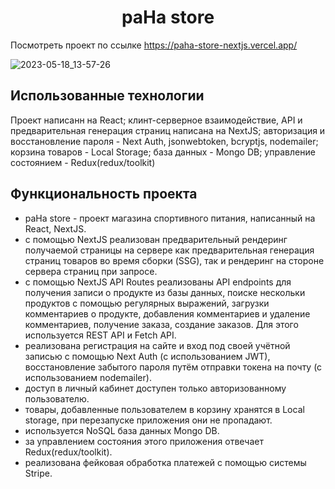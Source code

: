 <h1 align="center">paHa store</h1>

Посмотреть проект по ссылке https://paha-store-nextjs.vercel.app/

![2023-05-18_13-57-26](https://github.com/paHa345/nextjs.firsSelfTry/assets/55974360/3665ddee-39a9-4833-8fca-f4e131b1d022)


## Использованные технологии
Проект написанн на React; клинт-серверное взаимодействие, API и предварительная генерация страниц написана на NextJS; авторизация и восстановление пароля - Next Auth, jsonwebtoken, bcryptjs, nodemailer; корзина товаров - Local Storage; база данных - Mongo DB; управление состоянием - Redux(redux/toolkit)

## Функциональность проекта
 - paHa store - проект магазина спортивного питания, написанный на React, NextJS. 
 - с помощью NextJS реализован предварительный рендеринг получаемой страницы на сервере как предварительная генерация страниц товаров во время сборки (SSG), так и рендеринг на стороне сервера страниц при запросе. 
 - с помощью NextJS API Routes реализованы API endpoints для получения записи о продукте из базы данных, поиске нескольки продуктов с помощью регулярных выражений, загрузки комментариев о продукте, добавления комментариев и удаление комментариев, получение заказа, создание заказов. Для этого используется REST API и Fetch API.  
 - реализована регистрация на сайте и вход под своей учётной записью с помощью Next Auth (с использованием JWT), восстановление забытого пароля путём отправки токена на почту (с использованием nodemailer). 
 - доступ в личный кабинет доступен только авторизованному пользователю. 
 - товары, добавленные пользователем в корзину хранятся в Local storage, при перезапуске приложения они не пропадают. 
 - используется NoSQL база данных Mongo DB. 
 - за управлением состояния этого приложения отвечает Redux(redux/toolkit). 
 - реализована фейковая обработка платежей с помощью системы Stripe.
